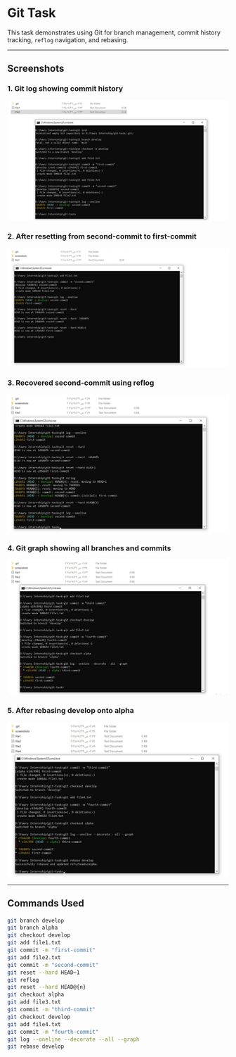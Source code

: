 # Git Task

This task demonstrates using Git for branch management, commit history tracking, `reflog` navigation, and rebasing.

---

## Screenshots

### 1. Git log showing commit history
![Screenshot 1](screenshots/1.jpeg)

### 2. After resetting from second-commit to first-commit
![Screenshot 2](screenshots/2.jpeg)

### 3. Recovered second-commit using reflog
![Screenshot 3](screenshots/3.jpeg)

### 4. Git graph showing all branches and commits
![Screenshot 4](screenshots/4.jpeg)

### 5. After rebasing develop onto alpha
![Screenshot 5](screenshots/5.jpeg)

---

## Commands Used

```bash
git branch develop
git branch alpha
git checkout develop
git add file1.txt
git commit -m "first-commit"
git add file2.txt
git commit -m "second-commit"
git reset --hard HEAD~1
git reflog
git reset --hard HEAD@{n}
git checkout alpha
git add file3.txt
git commit -m "third-commit"
git checkout develop
git add file4.txt
git commit -m "fourth-commit"
git log --oneline --decorate --all --graph
git rebase develop
